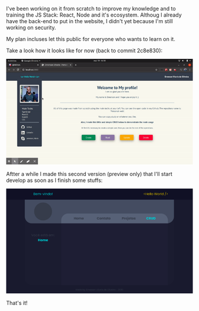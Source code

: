 I've been working on it from scratch to improve my knowledge and to training the JS Stack: React, Node and it's ecosystem. 
Althoug I already have the back-end to put in the website, I didn't yet because I'm still working on security.

My plan incluses let this public for everyone who wants to learn on it.

Take a look how it looks like for now (back to commit 2c8e830):


![](profile-web-page.gif)

Aftter a while I made this second version (preview only) that I'll start develop as soon as I finish some stuffs:

![](profile-web-pagev2.png)

That's it!

